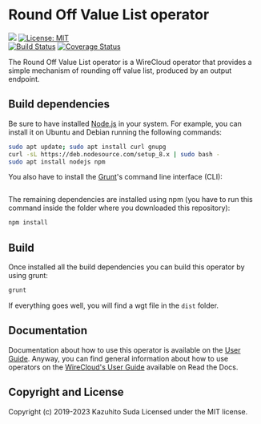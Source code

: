 # Round Off Value List operator

[![](https://nexus.lab.fiware.org/repository/raw/public/badges/chapters/visualization.svg)](https://www.fiware.org/developers/catalogue/)
[![License: MIT](https://img.shields.io/github/license/lets-fiware/round-off-value-list-operator.svg)](https://opensource.org/licenses/MIT)<br/>
[![Build Status](https://travis-ci.com/lets-fiware/round-off-value-list-operator.svg?branch=master)](https://travis-ci.com/lets-fiware/round-off-value-operator)
[![Coverage Status](https://coveralls.io/repos/github/lets-fiware/round-off-value-list-operator/badge.svg)](https://coveralls.io/github/lets-fiware/round-off-value-operator)

The Round Off Value List operator is a WireCloud operator that provides a simple mechanism of rounding off value list, produced by an output endpoint.

## Build dependencies

Be sure to have installed [Node.js](https://nodejs.org/) in your system. For example, you can install it on Ubuntu and Debian running the following commands:

```bash
sudo apt update; sudo apt install curl gnupg
curl -sL https://deb.nodesource.com/setup_8.x | sudo bash -
sudo apt install nodejs npm 
```

You also have to install the [Grunt](https://gruntjs.com/)'s command line interface (CLI):

```sudo npm install -g grunt-cli
```

The remaining dependencies are installed using npm (you have to run this command
inside the folder where you downloaded this repository):

```bash
npm install
```


## Build

Once installed all the build dependencies you can build this operator by using grunt:

```bash
grunt
```

If everything goes well, you will find a wgt file in the `dist` folder.


## Documentation

Documentation about how to use this operator is available on the
[User Guide](src/doc/userguide.md). Anyway, you can find general information
about how to use operators on the
[WireCloud's User Guide](https://wirecloud.readthedocs.io/en/stable/user_guide/)
available on Read the Docs.

## Copyright and License

Copyright (c) 2019-2023 Kazuhito Suda
Licensed under the MIT license.
